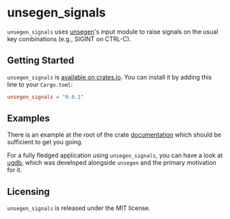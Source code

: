 # unsegen_signals

`unsegen_signals` uses [unsegen](https://crates.io/crates/unsegen)'s input module to raise signals on the usual key combinations (e.g., SIGINT on CTRL-C).

## Getting Started

`unsegen_signals` is [available on crates.io](https://crates.io/crates/unsegen_signals). You can install it by adding this line to your `Cargo.toml`:

```toml
unsegen_signals = "0.0.1"
```

## Examples

There is an example at the root of the crate [documentation](https://docs.rs/unsegen_signals) which should be sufficient to get you going.

For a fully fledged application using `unsegen_signals`, you can have a look at [ugdb](https://github.com/ftilde/ugdb), which was developed alongside `unsegen` and the primary motivation for it.

## Licensing

`unsegen_signals` is released under the MIT license.
